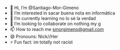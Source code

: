 - 👋 Hi, I’m @Santiago-Mor-Gimeno
- 👀 I’m interested in sacar buena nota en informática
- 🌱 I’m currently learning no lo sé la verdad
- 💞️ I’m looking to collaborate on nothing my g
- 📫 How to reach me smorgimeno@gmail.com
- 😄 Pronouns: Nick//Her
- ⚡ Fun fact: im totally not racist

<!---
Santiago-Mor-Gimeno/Santiago-Mor-Gimeno is a ✨ special ✨ repository because its `README.md` (this file) appears on your GitHub profile.
You can click the Preview link to take a look at your changes.
--->
